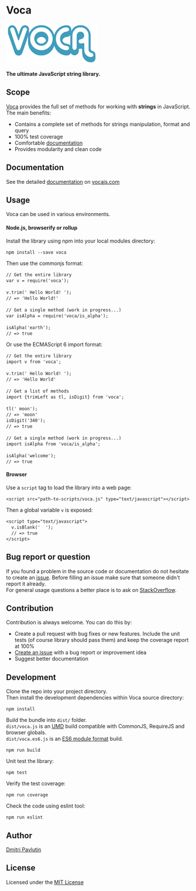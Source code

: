 # Voca

![Image](jsdoc/template/static/images/voca-logo250px.png)

**The ultimate JavaScript string library.**

## Scope

[Voca](http://vocajs.com) provides the full set of methods for working with **strings** in JavaScript. The main benefits:  

*  Contains a complete set of methods for strings manipulation, format and query
*  100% test coverage
*  Comfortable [documentation](http://vocajs.com)
*  Provides modularity and clean code

## Documentation

See the detailed [documentation](http://vocajs.com) on [vocajs.com](http://vocajs.com)

## Usage
Voca can be used in various environments.  

#### Node.js, browserify or rollup
Install the library using npm into your local modules directory:

```
npm install --save voca
```

Then use the commonjs format:
```
// Get the entire library
var v = require('voca');

v.trim(' Hello World! ');
// => 'Hello World!'

// Get a single method (work in progress...)
var isAlpha = require('voca/is_alpha');

isAlpha('earth');
// => true
```

Or use the ECMAScript 6 import format:

```
// Get the entire library
import v from 'voca';

v.trim(' Hello World! ');
// => 'Hello World'

// Get a list of methods
import {trimLeft as tl, isDigit} from 'voca';

tl(' moon');
// => 'moon'
isDigit('340');
// => true

// Get a single method (work in progress...)
import isAlpha from 'voca/is_alpha';

isAlpha('welcome');
// => true
```

#### Browser
Use a `script` tag to load the library into a web page:

```
<script src="path-to-scripts/voca.js" type="text/javascript"></script>
```

Then a global variable `v` is exposed:

```
<script type="text/javascript">
  v.isBlank('  ');
  // => true
</script>
```

## Bug report or question

If you found a problem in the source code or documentation do not hesitate to create an [issue](https://github.com/panzerdp/voca/issues). 
Before filling an issue make sure that someone didn't report it already.  
For general usage questions a better place is to ask on [StackOverflow](http://stackoverflow.com/questions/ask).

## Contribution

Contribution is always welcome. You can do this by:

* Create a pull request with bug fixes or new features. Include the unit tests (of course library should pass them) and keep the coverage report at 100%
* [Create an issue](https://github.com/panzerdp/voca/issues) with a bug report or improvement idea
* Suggest better documentation

## Development

Clone the repo into your project directory.  
Then install the development dependencies within Voca source directory:

```
npm install
```

Build the bundle into `dist/` folder.  
`dist/voca.js` is an [UMD](https://github.com/umdjs/umd) build compatible with CommonJS, RequireJS and browser globals.   
`dist/voca.es6.js` is an [ES6 module format](https://github.com/rollup/rollup/wiki/jsnext:main) build.  

```
npm run build
```

Unit test the library:
```
npm test
```

Verify the test coverage:
```
npm run coverage
```

Check the code using eslint tool:
```
npm run eslint
``` 

## Author

[Dmitri Pavlutin](http://rainsoft.io/about-me/)

## License

Licensed under the [MIT License](./LICENCE)

